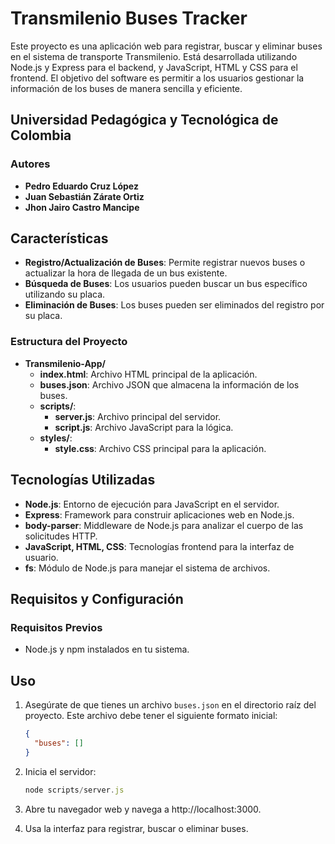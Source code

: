 # Transmilenio Buses Tracker
Este proyecto es una aplicación web para registrar, buscar y eliminar buses en el sistema de transporte Transmilenio. Está desarrollada utilizando Node.js y Express para el backend, y JavaScript, HTML y CSS para el frontend. El objetivo del software es permitir a los usuarios gestionar la información de los buses de manera sencilla y eficiente.

## Universidad Pedagógica y Tecnológica de Colombia

### Autores

- **Pedro Eduardo Cruz López**
- **Juan Sebastián Zárate Ortiz**
- **Jhon Jairo Castro Mancipe**

## Características

- **Registro/Actualización de Buses**: Permite registrar nuevos buses o actualizar la hora de llegada de un bus existente.
- **Búsqueda de Buses**: Los usuarios pueden buscar un bus específico utilizando su placa.
- **Eliminación de Buses**: Los buses pueden ser eliminados del registro por su placa.

### Estructura del Proyecto

- **Transmilenio-App/**
  - **index.html**: Archivo HTML principal de la aplicación.
  - **buses.json**: Archivo JSON que almacena la información de los buses.
  - **scripts/**:
    - **server.js**: Archivo principal del servidor.
    - **script.js**: Archivo JavaScript para la lógica.
  - **styles/**:
    - **style.css**: Archivo CSS principal para la aplicación.

## Tecnologías Utilizadas

- **Node.js**: Entorno de ejecución para JavaScript en el servidor.
- **Express**: Framework para construir aplicaciones web en Node.js.
- **body-parser**: Middleware de Node.js para analizar el cuerpo de las solicitudes HTTP.
- **JavaScript, HTML, CSS**: Tecnologías frontend para la interfaz de usuario.
- **fs**: Módulo de Node.js para manejar el sistema de archivos.

## Requisitos y Configuración

### Requisitos Previos

- Node.js y npm instalados en tu sistema.

## Uso

1. Asegúrate de que tienes un archivo `buses.json` en el directorio raíz del proyecto. Este archivo debe tener el siguiente formato inicial:

   ```json
   {
     "buses": []
   }
2. Inicia el servidor:
   
   ```javascript
   node scripts/server.js
3. Abre tu navegador web y navega a http://localhost:3000.
4. Usa la interfaz para registrar, buscar o eliminar buses.
